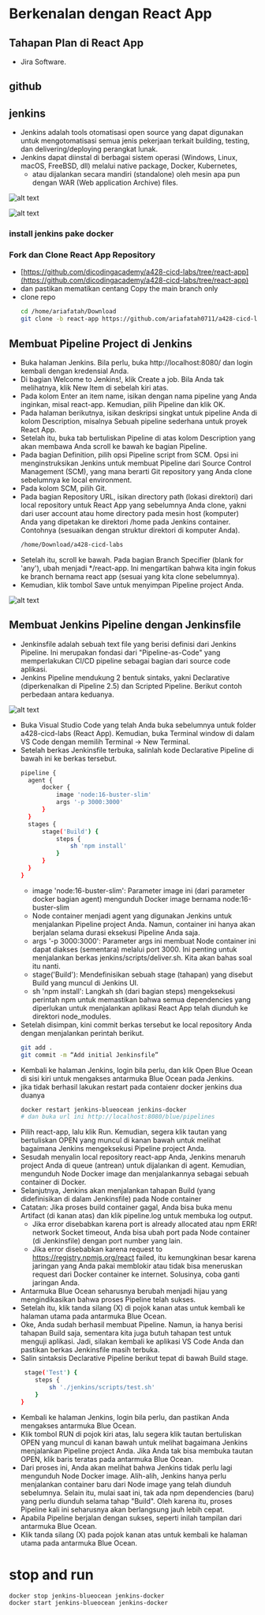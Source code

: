 # Berkenalan dengan React App
## Tahapan Plan di React App
- Jira Software.

## github
## jenkins
- Jenkins adalah tools otomatisasi open source yang dapat digunakan untuk mengotomatisasi semua jenis pekerjaan terkait building, testing, dan delivering/deploying perangkat lunak. 
- Jenkins dapat diinstal di berbagai sistem operasi (Windows, Linux, macOS, FreeBSD, dll) melalui native package, Docker, Kubernetes, 
  - atau dijalankan secara mandiri (standalone) oleh mesin apa pun dengan WAR (Web application Archive) files.

![alt text](docs/images/image.png)

![alt text](docs/images/image-1.png)

### install jenkins pake docker
### Fork dan Clone React App Repository
- [https://github.com/dicodingacademy/a428-cicd-labs/tree/react-app](https://github.com/dicodingacademy/a428-cicd-labs/tree/react-app)
- dan pastikan mematikan centang Copy the main branch only
- clone repo
  ```bash
  cd /home/ariafatah/Download
  git clone -b react-app https://github.com/ariafatah0711/a428-cicd-labs.git
  ```

## Membuat Pipeline Project di Jenkins
- Buka halaman Jenkins. Bila perlu, buka http://localhost:8080/ dan login kembali dengan kredensial Anda.
- Di bagian Welcome to Jenkins!, klik Create a job. Bila Anda tak melihatnya, klik New Item di sebelah kiri atas.
- Pada kolom Enter an item name, isikan dengan nama pipeline yang Anda inginkan, misal react-app. Kemudian, pilih Pipeline dan klik OK.
- Pada halaman berikutnya, isikan deskripsi singkat untuk pipeline Anda di kolom Description, misalnya Sebuah pipeline sederhana untuk proyek React App.
- Setelah itu, buka tab bertuliskan Pipeline di atas kolom Description yang akan membawa Anda scroll ke bawah ke bagian Pipeline.
- Pada bagian Definition, pilih opsi Pipeline script from SCM. Opsi ini menginstruksikan Jenkins untuk membuat Pipeline dari Source Control Management (SCM), yang mana berarti Git repository yang Anda clone sebelumnya ke local environment.
- Pada kolom SCM, pilih Git.
- Pada bagian Repository URL, isikan directory path (lokasi direktori) dari local repository untuk React App yang sebelumnya Anda clone, yakni dari user account atau home directory pada mesin host (komputer) Anda yang dipetakan ke direktori /home pada Jenkins container. Contohnya (sesuaikan dengan struktur direktori di komputer Anda).
  ```bash
  /home/Download/a428-cicd-labs
  ```
- Setelah itu, scroll ke bawah. Pada bagian Branch Specifier (blank for 'any'), ubah menjadi */react-app. Ini mengartikan bahwa kita ingin fokus ke branch bernama react app (sesuai yang kita clone sebelumnya).
- Kemudian, klik tombol Save untuk menyimpan Pipeline project Anda.

![alt text](docs/images/image-4.png)

## Membuat Jenkins Pipeline dengan Jenkinsfile
- Jenkinsfile adalah sebuah text file yang berisi definisi dari Jenkins Pipeline. Ini merupakan fondasi dari "Pipeline-as-Code" yang memperlakukan CI/CD pipeline sebagai bagian dari source code aplikasi. 
- Jenkins Pipeline mendukung 2 bentuk sintaks, yakni Declarative (diperkenalkan di Pipeline 2.5) dan Scripted Pipeline. Berikut contoh perbedaan antara keduanya.

![alt text](docs/images/image-5.png)

- Buka Visual Studio Code yang telah Anda buka sebelumnya untuk folder a428-cicd-labs (React App). Kemudian, buka Terminal window di dalam VS Code dengan memilih Terminal -> New Terminal.
- Setelah berkas Jenkinsfile terbuka, salinlah kode Declarative Pipeline di bawah ini ke berkas tersebut.
  ```bash
  pipeline {
    agent {
        docker {
            image 'node:16-buster-slim' 
            args '-p 3000:3000' 
        }
    }
    stages {
        stage('Build') { 
            steps {
                sh 'npm install'
            }
        }
    }
  }
  ```
  - image 'node:16-buster-slim': Parameter image ini (dari parameter docker bagian agent) mengunduh Docker image bernama node:16-buster-slim
  - Node container menjadi agent yang digunakan Jenkins untuk menjalankan Pipeline project Anda. Namun, container ini hanya akan berjalan selama durasi eksekusi Pipeline Anda saja.
  - args '-p 3000:3000': Parameter args ini membuat Node container ini dapat diakses (sementara) melalui port 3000. Ini penting untuk menjalankan berkas jenkins/scripts/deliver.sh. Kita akan bahas soal itu nanti.
  - stage('Build'): Mendefinisikan sebuah stage (tahapan) yang disebut Build yang muncul di Jenkins UI.
  - sh 'npm install': Langkah sh (dari bagian steps) mengeksekusi perintah npm untuk memastikan bahwa semua dependencies yang diperlukan untuk menjalankan aplikasi React App telah diunduh ke direktori node_modules.
- Setelah disimpan, kini commit berkas tersebut ke local repository Anda dengan menjalankan perintah berikut.
  ```bash
  git add .
  git commit -m “Add initial Jenkinsfile”
  ```
- Kembali ke halaman Jenkins, login bila perlu, dan klik Open Blue Ocean di sisi kiri untuk mengakses antarmuka Blue Ocean pada Jenkins.
- jika tidak berhasil lakukan restart pada contaienr docker jenkins dua duanya
  ```bash
  docker restart jenkins-blueocean jenkins-docker
  # dan buka url ini http://localhost:8080/blue/pipelines
  ```
- Pilih react-app, lalu klik Run. Kemudian, segera klik tautan yang bertuliskan OPEN yang muncul di kanan bawah untuk melihat bagaimana Jenkins mengeksekusi Pipeline project Anda.
- Sesudah menyalin local repository react-app Anda, Jenkins menaruh project Anda di queue (antrean) untuk dijalankan di agent. Kemudian, mengunduh Node Docker image dan menjalankannya sebagai sebuah container di Docker.
- Selanjutnya, Jenkins akan menjalankan tahapan Build (yang didefinisikan di dalam Jenkinsfile) pada Node container
- Catatan: Jika proses build container gagal, Anda bisa buka menu Artifact (di kanan atas) dan klik pipeline.log untuk membuka log output.
  - Jika error disebabkan karena port is already allocated atau npm ERR! network Socket timeout, Anda bisa ubah port pada Node container (di Jenkinsfile) dengan port number yang lain.
  - Jika error disebabkan karena request to https://registry.npmjs.org/react failed, itu kemungkinan besar karena jaringan yang Anda pakai memblokir atau tidak bisa meneruskan request dari Docker container ke internet. Solusinya, coba ganti jaringan Anda.
- Antarmuka Blue Ocean seharusnya berubah menjadi hijau yang mengindikasikan bahwa proses Pipeline telah sukses.
- Setelah itu, klik tanda silang (X) di pojok kanan atas untuk kembali ke halaman utama pada antarmuka Blue Ocean.
- Oke, Anda sudah berhasil membuat Pipeline. Namun, ia hanya berisi tahapan Build saja, sementara kita juga butuh tahapan test untuk menguji aplikasi. Jadi, silakan kembali ke aplikasi VS Code Anda dan pastikan berkas Jenkinsfile masih terbuka.
- Salin sintaksis Declarative Pipeline berikut tepat di bawah Build stage.
  ```bash
   stage('Test') {
      steps {
          sh './jenkins/scripts/test.sh'
      }
  }
  ```
- Kembali ke halaman Jenkins, login bila perlu, dan pastikan Anda mengakses antarmuka Blue Ocean.
- Klik tombol RUN di pojok kiri atas, lalu segera klik tautan bertuliskan OPEN yang muncul di kanan bawah untuk melihat bagaimana Jenkins menjalankan Pipeline project Anda. Jika Anda tak bisa membuka tautan OPEN, klik baris teratas pada antarmuka Blue Ocean.
- Dari proses ini, Anda akan melihat bahwa Jenkins tidak perlu lagi mengunduh Node Docker image. Alih-alih, Jenkins hanya perlu menjalankan container baru dari Node image yang telah diunduh sebelumnya. Selain itu, mulai saat ini, tak ada npm dependencies (baru) yang perlu diunduh selama tahap "Build". Oleh karena itu, proses Pipeline kali ini seharusnya akan berlangsung jauh lebih cepat.
- Apabila Pipeline berjalan dengan sukses, seperti inilah tampilan dari antarmuka Blue Ocean.
- Klik tanda silang (X) pada pojok kanan atas untuk kembali ke halaman utama pada antarmuka Blue Ocean.

# stop and run
```bash
docker stop jenkins-blueocean jenkins-docker
docker start jenkins-blueocean jenkins-docker
```